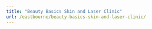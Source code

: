 ```yaml
---
title: "Beauty Basics Skin and Laser Clinic"
url: /eastbourne/beauty-basics-skin-and-laser-clinic/
---
```

